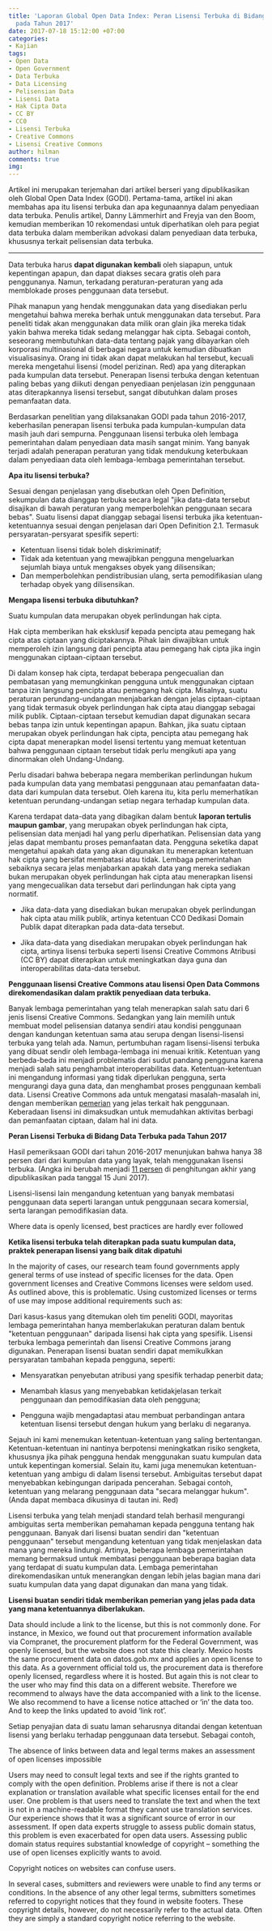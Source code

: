 ```yaml
---
title: 'Laporan Global Open Data Index: Peran Lisensi Terbuka di Bidang Data Terbuka
  pada Tahun 2017'
date: 2017-07-18 15:12:00 +07:00
categories:
- Kajian
tags:
- Open Data
- Open Government
- Data Terbuka
- Data Licensing
- Pelisensian Data
- Lisensi Data
- Hak Cipta Data
- CC BY
- CC0
- Lisensi Terbuka
- Creative Commons
- Lisensi Creative Commons
author: hilman
comments: true
img: 
---
```


Artikel ini merupakan terjemahan dari artikel berseri yang dipublikasikan oleh Global Open Data Index (GODI). Pertama-tama, artikel ini akan membahas apa itu lisensi terbuka dan apa kegunaannya dalam penyediaan data terbuka. Penulis artikel, Danny Lämmerhirt and Freyja van den Boom, kemudian memberikan 10 rekomendasi untuk diperhatikan oleh para pegiat data terbuka dalam memberikan advokasi dalam penyediaan data terbuka, khususnya terkait pelisensian data terbuka.

---

Data terbuka harus **dapat digunakan kembali** oleh siapapun, untuk kepentingan apapun, dan dapat diakses secara gratis oleh para penggunanya. Namun, terkadang peraturan-peraturan yang ada memblokade proses penggunaan data tersebut.

Pihak manapun yang hendak menggunakan data yang disediakan perlu mengetahui bahwa mereka berhak untuk menggunakan data tersebut. Para peneliti tidak akan menggunakan data milik oran glain jika mereka tidak yakin bahwa mereka tidak sedang melanggar hak cipta. Sebagai contoh, seseorang membutuhkan data-data tentang pajak yang dibayarkan oleh korporasi multinasional di berbagai negara untuk kemudian dibuatkan visualisasinya. Orang ini tidak akan dapat melakukan hal tersebut, kecuali mereka mengetahui lisensi (model perizinan. Red) apa yang diterapkan pada kumpulan data tersebut. Penerapan lisensi terbuka dengan ketentuan paling bebas yang diikuti dengan penyediaan penjelasan izin penggunaan atas diterapkannya lisensi tersebut, sangat dibutuhkan dalam proses pemanfaatan data.

Berdasarkan penelitian yang dilaksanakan GODI pada tahun 2016-2017, keberhasilan penerapan lisensi terbuka pada kumpulan-kumpulan data masih jauh dari sempurna. Penggunaan lisensi terbuka oleh lembaga pemerintahan dalam penyediaan data masih sangat minim. Yang banyak terjadi adalah penerapan peraturan yang tidak mendukung keterbukaan dalam penyediaan data oleh lembaga-lembaga pemerintahan tersebut. 

**Apa itu lisensi terbuka?**

Sesuai dengan penjelasan yang disebutkan oleh Open Definition, sekumpulan data dianggap terbuka secara legal "jika data-data tersebut disajikan di bawah peraturan yang memperbolehkan penggunaan secara bebas". Suatu lisensi dapat dianggap sebagai lisensi terbuka jika ketentuan-ketentuannya sesuai dengan penjelasan dari Open Definition 2.1. Termasuk persyaratan-persyarat spesifik seperti:

* Ketentuan lisensi tidak boleh diskriminatif; 
* Tidak ada ketentuan yang mewajibkan pengguna mengeluarkan sejumlah biaya untuk mengakses obyek yang dilisensikan; 
* Dan memperbolehkan pendistribusian ulang, serta pemodifikasian ulang terhadap obyek yang dilisensikan.

**Mengapa lisensi terbuka dibutuhkan?**

Suatu kumpulan data merupakan obyek perlindungan hak cipta.

Hak cipta memberikan hak eksklusif kepada pencipta atau pemegang hak cipta atas ciptaan yang diciptakannya. Pihak lain diwajibkan untuk memperoleh izin langsung dari pencipta atau pemegang hak cipta jika ingin menggunakan ciptaan-ciptaan tersebut.

Di dalam konsep hak cipta, terdapat beberapa pengecualian dan pembatasan yang memungkinkan pengguna untuk menggunakan ciptaan tanpa izin langsung pencipta atau pemegang hak cipta. Misalnya, suatu peraturan perundang-undangan menjabarkan dengan jelas ciptaan-ciptaan yang tidak termasuk obyek perlindungan hak cipta atau dianggap sebagai milik publik. Ciptaan-ciptaan tersebut kemudian dapat digunakan secara bebas tanpa izin untuk kepentingan apapun. Bahkan, jika suatu ciptaan merupakan obyek perlindungan hak cipta, pencipta atau pemegang hak cipta dapat menerapkan model lisensi tertentu yang memuat ketentuan bahwa penggunaan ciptaan tersebut tidak perlu mengikuti apa yang dinormakan oleh Undang-Undang. 

Perlu disadari bahwa beberapa negara memberikan perlindungan hukum pada kumpulan data yang membatasi penggunaan atau pemanfaatan data-data dari kumpulan data tersebut. Oleh karena itu, kita perlu memerhatikan ketentuan perundang-undangan setiap negara terhadap kumpulan data.

Karena terdapat data-data yang dibagikan dalam bentuk **laporan tertulis maupun gambar**, yang merupakan obyek perlindungan hak cipta, pelisensian data menjadi hal yang perlu diperhatikan. Pelisensian data yang jelas dapat membantu proses pemanfaatan data. Pengguna seketika dapat mengetahui apakah data yang akan digunakan itu menerapkan ketentuan hak cipta yang bersifat membatasi atau tidak. Lembaga pemerintahan sebaiknya secara jelas menjabarkan apakah data yang mereka sediakan bukan merupakan obyek perlindungan hak cipta atau menerapkan lisensi yang mengecualikan data tersebut dari perlindungan hak cipta yang normatif.

* Jika data-data yang disediakan bukan merupakan obyek perlindungan hak cipta atau milik publik, artinya ketentuan CC0 Dedikasi Domain Publik dapat diterapkan pada data-data tersebut.

* Jika data-data yang disediakan merupakan obyek perlindungan hak cipta, artinya lisensi terbuka seperti lisensi Creative Commons Atribusi (CC BY) dapat diterapkan untuk meningkatkan daya guna dan interoperabilitas data-data tersebut.

**Penggunaan lisensi Creative Commons atau lisensi Open Data Commons direkomendasikan dalam praktik penyediaan data terbuka.**

Banyak lembaga pemerintahan yang telah menerapkan salah satu dari 6 jenis lisensi Creative Commons. Sedangkan yang lain memilih untuk membuat model pelisensian datanya sendiri atau kondisi penggunaan dengan kandungan ketentuan sama atau serupa dengan lisensi-lisensi terbuka yang telah ada. Namun, pertumbuhan ragam lisensi-lisensi terbuka yang dibuat sendir oleh lembaga-lembaga ini menuai kritik. Ketentuan yang berbeda-beda ini menjadi problematis dari sudut pandang pengguna karena menjadi salah satu penghambat interoperabilitas data. Ketentuan-ketentuan ini mengandung informasi yang tidak diperlukan pengguna, serta mengurangi daya guna data, dan menghambat proses penggunaan kembali data. Lisensi Creative Commons ada untuk mengatasi masalah-masalah ini, dengan memberikan [pemerian](https://kbbi.kemdikbud.go.id/entri/pemerian) yang jelas terkait hak penggunaan. Keberadaan lisensi ini dimaksudkan untuk memudahkan aktivitas berbagi dan pemanfaatan ciptaan, dalam hal ini data.

**Peran Lisensi Terbuka di Bidang Data Terbuka pada Tahun 2017**

Hasil pemeriksaan GODI dari tahun 2016-2017 menunjukan bahwa hanya 38 persen dari dari kumpulan data yang layak, telah menggunakan lisensi terbuka. (Angka ini berubah menjadi [11 persen](https://blog.okfn.org/2017/06/15/the-final-global-open-data-index-is-now-live/) di penghitungan akhir yang dipublikasikan pada tanggal 15 Juni 2017).

Lisensi-lisensi lain mengandung ketentuan yang banyak membatasi penggunaan data seperti larangan untuk penggunaan secara komersial, serta larangan pemodifikasian data.

Where data is openly licensed, best practices are hardly ever followed

**Ketika lisensi terbuka telah diterapkan pada suatu kumpulan data, praktek penerapan lisensi yang baik ditak dipatuhi**

In the majority of cases, our research team found governments apply general terms of use instead of specific licenses for the data. Open government licenses and Creative Commons licenses were seldom used. As outlined above, this is problematic. Using customized licenses or terms of use may impose additional requirements such as:

Dari kasus-kasus yang ditemukan oleh tim peneliti GODI, mayoritas lembaga pemerintahan hanya memberlakukan peraturan dalam bentuk "ketentuan penggunaan" daripada lisensi hak cipta yang spesifik. Lisensi terbuka lembaga pemerintah dan lisensi Creative Commons jarang digunakan. Penerapan lisensi buatan sendiri dapat memikulkkan persyaratan tambahan kepada pengguna, seperti:

* Mensyaratkan penyebutan atribusi yang spesifik terhadap penerbit data;

* Menambah klasus yang menyebabkan ketidakjelasan terkait penggunaan dan pemodifikasian data oleh pengguna;

* Pengguna wajib mengadaptasi atau membuat perbandingan antara ketentuan lisensi tersebut dengan hukum yang berlaku di negaranya.

Sejauh ini kami menemukan ketentuan-ketentuan yang saling bertentangan. Ketentuan-ketentuan ini nantinya berpotensi meningkatkan risiko sengketa, khususnya jika pihak pengguna hendak menggunakan suatu kumpulan data untuk kepentingan komersial. Selain itu, kami juga menemukan ketentuan-ketentuan yang ambigu di dalam lisensi tersebut. Ambiguitas tersebut dapat menyebabkan kebingungan daripada pencerahan. Sebagai contoh, ketentuan yang melarang penggunaan data "secara melanggar hukum". (Anda dapat membaca dikusinya di tautan ini. Red)

Lisensi terbuka yang telah menjadi standard telah berhasil mengurangi ambiguitas serta memberikan pemahaman kepada pengguna tentang hak penggunaan. Banyak dari  lisensi buatan sendiri dan "ketentuan penggunaan" tersebut mengandung ketentuan yang tidak menjelaskan data mana yang mereka lindungi. Artinya, beberapa lembaga pemerintahan memang bermaksud untuk membatasi penggunaan beberapa bagian data yang terdapat di suatu kumpulan data. Lembaga pemerintahan direkomendasikan untuk menerangkan dengan lebih jelas bagian mana dari suatu kumpulan data yang dapat digunakan dan mana yang tidak.

**Lisensi buatan sendiri tidak memberikan pemerian yang jelas pada data yang mana ketentuannya diberlakukan.**

Data should include a link to the license, but this is not commonly done. For instance, in Mexico, we found out that procurement information available via Compranet, the procurement platform for the Federal Government, was openly licensed, but the website does not state this clearly. Mexico hosts the same procurement data on datos.gob.mx and applies an open license to this data. As a government official told us, the procurement data is therefore openly licensed, regardless where it is hosted. But again this is not clear to the user who may find this data on a different website. Therefore we recommend to always have the data accompanied with a link to the license.  We also recommend to have a license notice attached or ‘in’ the data too. And to keep the links updated to avoid ‘link rot’.

Setiap  penyajian data di suatu laman seharusnya ditandai dengan ketentuan lisensi yang berlaku terhadap penggunaan data tersebut. Sebagai contoh, 

The absence of links between data and legal terms makes an assessment of open licenses impossible

Users may need to consult legal texts and see if the rights granted to comply with the open definition. Problems arise if there is not a clear explanation or translation available what specific licenses entail for the end user. One problem is that users need to translate the text and when the text is not in a machine-readable format they cannot use translation services. Our experience shows that it was a significant source of error in our assessment. If open data experts struggle to assess public domain status, this problem is even exacerbated for open data users. Assessing public domain status requires substantial knowledge of copyright – something the use of open licenses explicitly wants to avoid.

Copyright notices on websites can confuse users.

In several cases, submitters and reviewers were unable to find any terms or conditions. In the absence of any other legal terms, submitters sometimes referred to copyright notices that they found in website footers. These copyright details, however, do not necessarily refer to the actual data. Often they are simply a standard copyright notice referring to the website.